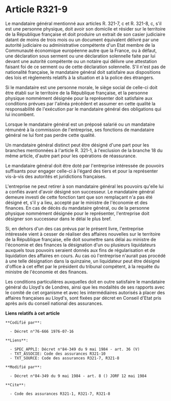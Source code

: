 # Article R321-9

Le mandataire général mentionné aux articles R. 321-7, c et R. 321-8, c, s'il est une personne physique, doit avoir son
domicile et résider sur le territoire de la République française et doit produire un extrait de son casier judiciaire datant
de moins de trois mois ou un document équivalent délivré par une autorité judiciaire ou administrative compétente d'un Etat
membre de la Communauté économique européenne autre que la France, ou à défaut, une déclaration sous serment ou une
déclaration solennelle faite par lui devant une autorité compétente ou un notaire qui délivre une attestation faisant foi de
ce serment ou de cette déclaration solennelle. S'il n'est pas de nationalité française, le mandataire général doit satisfaire
aux dispositions des lois et règlements relatifs à la situation et à la police des étrangers.

Si le mandataire est une personne morale, le siège social de celle-ci doit être établi sur le territoire de la République
française, et la personne physique nommément désignée pour la représenter doit satisfaire aux conditions prévues par l'alinéa
précédent et assumer en cette qualité la responsabilité de l'exécution par le mandataire général des obligations qui lui
incombent.

Lorsque le mandataire général est un préposé salarié ou un mandataire rémunéré à la commission de l'entreprise, ses fonctions
de mandataire général ne lui font pas perdre cette qualité.

Un mandataire général distinct peut être désigné d'une part pour les branches mentionnées à l'article R. 321-1, à l'exclusion
de la branche 18 du même article, d'autre part pour les opérations de réassurance.

Le mandataire général doit être doté par l'entreprise intéressée de pouvoirs suffisants pour engager celle-ci à l'égard des
tiers et pour la représenter vis-à-vis des autorités et juridictions françaises.

L'entreprise ne peut retirer à son mandataire général les pouvoirs qu'elle lui a confiés avant d'avoir désigné son
successeur. Le mandataire général demeure investi de cette fonction tant que son remplaçant n'a pas été désigné et, s'il y a
lieu, accepté par le ministre de l'économie et des finances. En cas de décès du mandataire général, ou de la personne
physique nommément désignée pour le représenter, l'entreprise doit désigner son successeur dans le délai le plus bref.

Si, en dehors d'un des cas prévus par le présent livre, l'entreprise intéressée vient à cesser de réaliser des affaires
nouvelles sur le territoire de la République française, elle doit soumettre sans délai au ministre de l'économie et des
finances la désignation d'un ou plusieurs liquidateurs auxquels tous pouvoirs seraient donnés aux fins de régularisation et
de liquidation des affaires en cours. Au cas où l'entreprise n'aurait pas procédé à une telle désignation dans la quinzaine,
un liquidateur peut être désigné d'office à cet effet par le président du tribunal compétent, à la requête du ministre de
l'économie et des finances.

Les conditions particulières auxquelles doit en outre satisfaire le mandataire général du Lloyd's de Londres, ainsi que les
modalités de ses rapports avec le comité de cet organisme et avec les intermédiaires autorisés à placer des affaires
françaises au Lloyd's, sont fixées par décret en Conseil d'Etat pris après avis du conseil national des assurances.

**Liens relatifs à cet article**

	**Codifié par**:

	  - Décret n°76-666 1976-07-16

	**Liens**:

	  - SPEC_APPLI: Décret n°84-349 du 9 mai 1984 - art. 36 (V)
	  - TXT_ASSOCIE: Code des assurances R321-10
	  - TXT_SOURCE: Code des assurances R321-7, R321-8

	**Modifié par**:

	  - Décret n°84-349 du 9 mai 1984 - art. 8 () JORF 12 mai 1984

	**Cite**:

	  - Code des assurances R321-1, R321-7, R321-8
